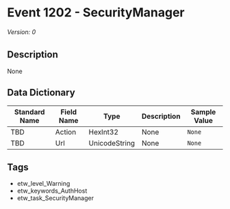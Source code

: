 # Event 1202 - SecurityManager
###### Version: 0

## Description
None

## Data Dictionary
|Standard Name|Field Name|Type|Description|Sample Value|
|---|---|---|---|---|
|TBD|Action|HexInt32|None|`None`|
|TBD|Url|UnicodeString|None|`None`|

## Tags
* etw_level_Warning
* etw_keywords_AuthHost
* etw_task_SecurityManager